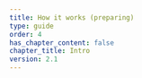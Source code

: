 ```yaml
---
title: How it works (preparing)
type: guide
order: 4
has_chapter_content: false
chapter_title: Intro
version: 2.1
---
```

